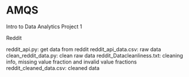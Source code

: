 # AMQS
Intro to Data Analytics Project 1


Reddit

reddit_api.py: get data from reddit
reddit_api_data.csv: raw data
clean_reddit_data.py: clean raw data
reddit_Datacleanliness.txt: cleaning info, missing value fraction and invalid value fractions
reddit_cleaned_data.csv: cleaned data
